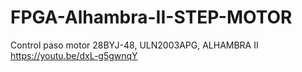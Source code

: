 # FPGA-Alhambra-II-STEP-MOTOR
Control paso motor 28BYJ-48, ULN2003APG, ALHAMBRA II https://youtu.be/dxL-g5gwnqY

